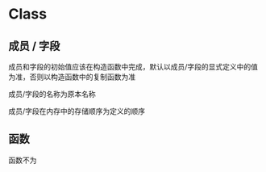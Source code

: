 # Class

## 成员 / 字段

成员和字段的初始值应该在构造函数中完成，默认以成员/字段的显式定义中的值为准，否则以构造函数中的复制函数为准

成员/字段的名称为原本名称

成员/字段在内存中的存储顺序为定义的顺序

## 函数

函数不为
